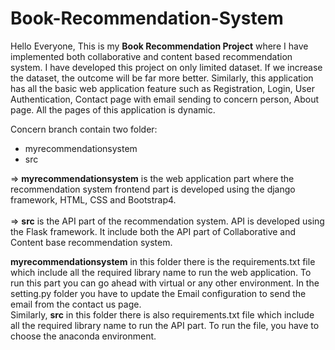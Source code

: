 # Book-Recommendation-System


Hello Everyone, This is my <strong>Book Recommendation Project</strong> where I have implemented both collaborative and content based recommendation system. I have developed this project on only limited dataset. If we increase the dataset, the outcome will be far more better. Similarly, this application has all the basic web application feature such as Registration, Login, User Authentication, Contact page with email sending to concern person, About page. All the pages of this application is dynamic. 

Concern branch contain two folder: 
   <ul>
  <li>
    myrecommendationsystem
  </li>
   <li>
    src
  </li>
  </ul>
   
  => <strong>myrecommendationsystem</strong> is the web application part where the recommendation system frontend part is developed using the django framework, HTML, CSS and Bootstrap4. <br><br>
  => <strong>src</strong> is the API part of the recommendation system. API is developed using the Flask framework. It include both the API part of Collaborative and Content base recommendation system. 
  
  
 <strong>myrecommendationsystem</strong> in this folder there is the requirements.txt file which include all the required library name to run the web application. To run this part you can go ahead with virtual or any other environment. In the setting.py folder you have to update the Email configuration to send the email from the contact us page.  
 Similarly,  <strong>src</strong> in this folder there is also requirements.txt file which include all the required library name to run the API part. To run the file, you have to choose the anaconda environment. 
 
 
  
